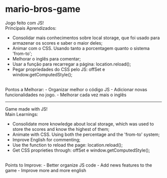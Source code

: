 # mario-bros-game

Jogo feito com JS!
<br>
Principais Aprendizados: 
- Consolidar mais conhecimentos sobre local storage, que foi usado para armazenar os scores e saber o maior deles;
- Animar com o CSS. Usando tanto a porcentagem quanto o sistema 'from-to';
- Melhorar o inglês para comentar;
- Usar a função para recarregar a página: location.reload();
- Pegar propriedades do CSS pelo JS: offSet e window.getComputedStyle();
<br>
Pontos a Melhorar:
-  Organizar melhor o código JS 
- Adicionar novas funcionalidades no jogo. 
- Melhorar cada vez mais o inglês

<hr>

Game made with JS!
<br>
Main Learnings: 
- Consolidate more knowledge about local storage, which was used to store the scores and know the highest of them;
- Animate with CSS. Using both the percentage and the 'from-to' system;
- Improve English for commenting;
- Use the function to reload the page: location.reload();
- Get CSS proprieties through: offSet e window.getComputedStyle();
<br>
Points to Improve:
- Better organize JS code
- Add news features to the game 
- Improve more and more english


